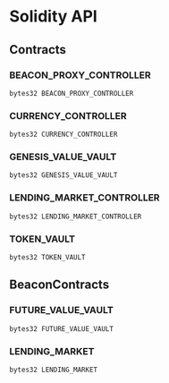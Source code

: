# Solidity API

## Contracts

### BEACON_PROXY_CONTROLLER

```solidity
bytes32 BEACON_PROXY_CONTROLLER
```

### CURRENCY_CONTROLLER

```solidity
bytes32 CURRENCY_CONTROLLER
```

### GENESIS_VALUE_VAULT

```solidity
bytes32 GENESIS_VALUE_VAULT
```

### LENDING_MARKET_CONTROLLER

```solidity
bytes32 LENDING_MARKET_CONTROLLER
```

### TOKEN_VAULT

```solidity
bytes32 TOKEN_VAULT
```

## BeaconContracts

### FUTURE_VALUE_VAULT

```solidity
bytes32 FUTURE_VALUE_VAULT
```

### LENDING_MARKET

```solidity
bytes32 LENDING_MARKET
```

